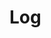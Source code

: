 <!--
SPDX-FileCopyrightText: 2019-present Open Networking Foundation <info@opennetworking.org>
SPDX-License-Identifier: Apache-2.0
-->

# Log
